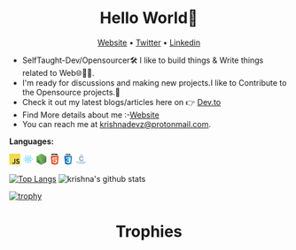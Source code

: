 <h1 align="center">Hello World👋</h1>
<p align="center">
  <a href="https://krishnadevz.github.io/">Website</a> •
  <a href="https://twitter.com/krishnadevz">Twitter</a> •
  <a href="https://www.linkedin.com/in/krishnakakade/">Linkedin</a>
</p>

* SelfTaught-Dev/Opensourcer🛠 I like to build things & Write things related to Web🌐🐱‍👤. 
* I'm ready for discussions and making new projects.I like to Contribute to the Opensource projects.🌠 
* Check it out my latest blogs/articles here on 👉 [Dev.to](https://dev.to/krishnakakade)
* Find More details about me :-[Website](https://krishnadevz.github.io)
* You can reach me at [krishnadevz@protonmail.com](mailto:krishnadevz@protonmail.com).

**Languages:**  

<code><img height="20" src="https://raw.githubusercontent.com/github/explore/80688e429a7d4ef2fca1e82350fe8e3517d3494d/topics/javascript/javascript.png"></code>
<code><img height="20" src="https://raw.githubusercontent.com/github/explore/80688e429a7d4ef2fca1e82350fe8e3517d3494d/topics/react/react.png"></code>
<code><img height="20" src="https://raw.githubusercontent.com/github/explore/80688e429a7d4ef2fca1e82350fe8e3517d3494d/topics/nodejs/nodejs.png"></code>
<code><img height="20" src="https://raw.githubusercontent.com/github/explore/80688e429a7d4ef2fca1e82350fe8e3517d3494d/topics/html/html.png"></code>
<code><img height="20" src="https://raw.githubusercontent.com/github/explore/80688e429a7d4ef2fca1e82350fe8e3517d3494d/topics/css/css.png"></code>
<code><img height="20" src="https://raw.githubusercontent.com/github/explore/80688e429a7d4ef2fca1e82350fe8e3517d3494d/topics/c/c.png"></code>



  

 
[![Top Langs](https://github-readme-stats.vercel.app/api/top-langs/?username=krishnadevz&layout=compact&theme=dracula)](https://github.com/anuraghazra/github-readme-stats)
![krishna's github stats](https://github-readme-stats.vercel.app/api?username=krishnadevz&show_icons=true&theme=dracula)
<!--[![HitCount](http://hits.dwyl.com/krishnadevz/krishnadevz.svg)](http://hits.dwyl.com/krishnadevz/krishnadevz)-->


[![trophy](https://github-profile-trophy.vercel.app/?username=krishnadevz&theme=onedark)](https://github.com/krishnadevz/github-profile-trophy)<h1 align="center">Trophies</h1>
